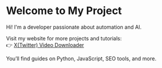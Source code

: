 # Welcome to My Project

Hi! I'm a developer passionate about automation and AI.

Visit my website for more projects and tutorials:  
👉 [X(Twitter) Video Downloader]([](https://twiter-videodownloader.com/))

You’ll find guides on Python, JavaScript, SEO tools, and more.
